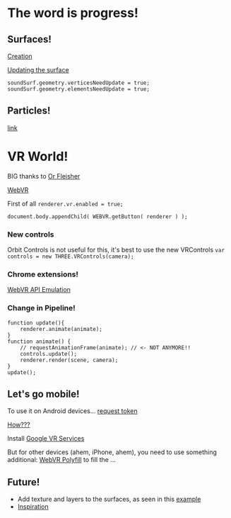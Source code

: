 # The word is progress!

## Surfaces!
[Creation](https://stackoverflow.com/questions/9252764/how-to-create-a-custom-mesh-on-three-js)

[Updating the surface](https://github.com/mrdoob/three.js/issues/1091)

```
soundSurf.geometry.verticesNeedUpdate = true;
soundSurf.geometry.elementsNeedUpdate = true;
```


## Particles!
[link](https://aerotwist.com/tutorials/creating-particles-with-three-js/)

# VR World!

BIG thanks to [Or Fleisher](http://orfleisher.com/)

[WebVR](https://webvr.info/developers/)

First of all `renderer.vr.enabled = true;`

`document.body.appendChild( WEBVR.getButton( renderer ) );`

### New controls
Orbit Controls is not useful for this, it's best to use the new VRControls `var controls = new THREE.VRControls(camera);`

### Chrome extensions!
[WebVR API Emulation](https://chrome.google.com/webstore/detail/webvr-api-emulation/gbdnpaebafagioggnhkacnaaahpiefil)

### Change in Pipeline!
```
function update(){
	renderer.animate(animate);
}
function animate() {
	// requestAnimationFrame(animate); // <- NOT ANYMORE!!
	controls.update();
	renderer.render(scene, camera);
}
update();
```

## Let's go mobile!
To use it on Android devices...
[request token](https://github.com/GoogleChrome/OriginTrials/blob/gh-pages/developer-guide.md)

[How???](https://developers.google.com/web/fundamentals/vr/getting-started-with-webvr/)

Install [Google VR Services](https://play.google.com/store/apps/details?id=com.google.vr.vrcore)

But for other devices (ahem, iPhone, ahem), you need to use something additional: [WebVR Polyfill](https://github.com/googlevr/webvr-polyfill) to fill the ...



## Future!
- Add texture and layers to the surfaces, as seen in this [example](http://learningthreejs.com/blog/2013/09/16/how-to-make-the-earth-in-webgl/)
- [Inspiration](https://gamedevelopment.tutsplus.com/articles/how-to-learn-threejs-for-game-development--gamedev-11787?_ga=2.181558695.1839948992.1509825661-539836398.1509825661)
